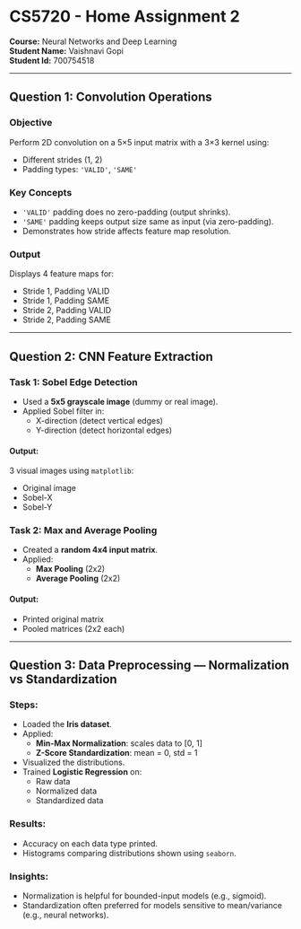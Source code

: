 #  CS5720 - Home Assignment 2 
 
**Course:** Neural Networks and Deep Learning    
**Student Name:** Vaishnavi Gopi  
**Student Id:** 700754518  

---

##  Question 1: Convolution Operations

###  Objective
Perform 2D convolution on a 5×5 input matrix with a 3×3 kernel using:
- Different strides (1, 2)
- Padding types: `'VALID'`, `'SAME'`

###  Key Concepts
- `'VALID'` padding does no zero-padding (output shrinks).
- `'SAME'` padding keeps output size same as input (via zero-padding).
- Demonstrates how stride affects feature map resolution.

###  Output
Displays 4 feature maps for:
- Stride 1, Padding VALID
- Stride 1, Padding SAME
- Stride 2, Padding VALID
- Stride 2, Padding SAME

---

##  Question 2: CNN Feature Extraction

### Task 1: Sobel Edge Detection

- Used a **5x5 grayscale image** (dummy or real image).
- Applied Sobel filter in:
  - X-direction (detect vertical edges)
  - Y-direction (detect horizontal edges)

####  Output:
3 visual images using `matplotlib`:
- Original image
- Sobel-X
- Sobel-Y

### Task 2: Max and Average Pooling

- Created a **random 4x4 input matrix**.
- Applied:
  - **Max Pooling** (2x2)
  - **Average Pooling** (2x2)

####  Output:
- Printed original matrix
- Pooled matrices (2x2 each)

---

##  Question 3: Data Preprocessing — Normalization vs Standardization

###  Steps:
- Loaded the **Iris dataset**.
- Applied:
  - **Min-Max Normalization**: scales data to [0, 1]
  - **Z-Score Standardization**: mean = 0, std = 1
- Visualized the distributions.
- Trained **Logistic Regression** on:
  - Raw data
  - Normalized data
  - Standardized data

###  Results:
- Accuracy on each data type printed.
- Histograms comparing distributions shown using `seaborn`.

###  Insights:
- Normalization is helpful for bounded-input models (e.g., sigmoid).
- Standardization often preferred for models sensitive to mean/variance (e.g., neural networks).


